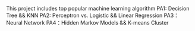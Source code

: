 This project includes top popular machine learning algorithm
PA1: Decision Tree && KNN
PA2: Perceptron vs. Logistic && Linear Regression
PA3：Neural Network
PA4：Hidden Markov Models && K-means Cluster

